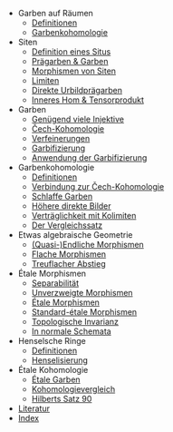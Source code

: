 * Garben auf Räumen
    * [Definitionen](garben-auf-raeumen/definitionen/)
    * [Garbenkohomologie](garben-auf-raeumen/garbenkohomologie/)
* Siten
    * [Definition eines Situs](siten/definition-eines-situs/)
    * [Prägarben & Garben](siten/praegarben-und-garben/)
    * [Morphismen von Siten](siten/morphismen-von-siten/)
    * [Limiten](siten/limiten/)
    * [Direkte Urbildprägarben](siten/direkte-urbildpraegarben/)
    * [Inneres Hom & Tensorprodukt](siten/inneres-hom-und-tensorprodukt/)
* Garben
    * [Genügend viele Injektive](garben/genuegend-viele-injektive/)
    * [Čech-Kohomologie](garben/cech-kohomologie/)
    * [Verfeinerungen](garben/verfeinerungen/)
    * [Garbifizierung](garben/garbifizierung/)
    * [Anwendung der Garbifizierung](garben/anwendung-der-garbifizierung/)
* Garbenkohomologie
    * [Definitionen](garbenkohomologie/definitionen/)
    * [Verbindung zur Čech-Kohomologie](garbenkohomologie/verbindung-zur-cech-kohomologie/)
    * [Schlaffe Garben](garbenkohomologie/schlaffe-garben/)
    * [Höhere direkte Bilder](garbenkohomologie/hoehere-direkte-bilder/)
    * [Verträglichkeit mit Kolimiten](garbenkohomologie/vertraeglichkeit-mit-kolimiten/)
    * [Der Vergleichssatz](garbenkohomologie/der-vergleichssatz/)
* Etwas algebraische Geometrie
    * [(Quasi-)Endliche Morphismen](etwas-algebraische-geometrie/quasi-endliche-morphismen/)
    * [Flache Morphismen](etwas-algebraische-geometrie/flache-morphismen/)
    * [Treuflacher Abstieg](etwas-algebraische-geometrie/treuflacher-abstieg/)
* Étale Morphismen
    * [Separabilität](etale-morphismen/separabilität/)
    * [Unverzweigte Morphismen](etale-morphismen/unverzweigte-morphismen/)
    * [Étale Morphismen](etale-morphismen/etale-morphismen/)
    * [Standard-étale Morphismen](etale-morphismen/standard-etale-morphismen/)
    * [Topologische Invarianz](etale-morphismen/topologische-invarianz/)
    * [In normale Schemata](etale-morphismen/in-normale-schemata/)
* Henselsche Ringe
    * [Definitionen](henselsche-ringe/definitionen/)
    * [Henselisierung](henselsche-ringe/henselisierung/)
* Étale Kohomologie
    * [Étale Garben](etale-kohomologie/etale-garben/)
    * [Kohomologievergleich](etale-kohomologie/kohomologievergleich/)
    * [Hilberts Satz 90](etale-kohomologie/hilberts-satz-90/)
* [Literatur](literatur/)
* [Index](index/)
